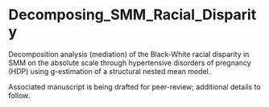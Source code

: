 # Decomposing_SMM_Racial_Disparity
Decomposition analysis (mediation) of the Black-White racial disparity in SMM on the absolute scale through hypertensive disorders of pregnancy (HDP) using
g-estimation of a structural nested mean model.

Associated manuscript is being drafted for peer-review; additional details to follow.
